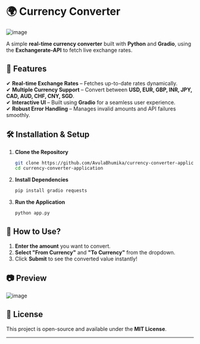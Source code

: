 # **🌍 Currency Converter**                 

![image](https://github.com/user-attachments/assets/9d4c319c-10df-43de-b64f-eaf3d01594c7)


A simple **real-time currency converter** built with **Python** and **Gradio**, using the **Exchangerate-API** to fetch live exchange rates.  

## **🚀 Features**              
✔ **Real-time Exchange Rates** – Fetches up-to-date rates dynamically.  
✔ **Multiple Currency Support** – Convert between **USD, EUR, GBP, INR, JPY, CAD, AUD, CHF, CNY, SGD**.              
✔ **Interactive UI** – Built using **Gradio** for a seamless user experience.  
✔ **Robust Error Handling** – Manages invalid amounts and API failures smoothly.  

## **🛠 Installation & Setup**  

1. **Clone the Repository**  
   ```bash
   git clone https://github.com/AvulaBhumika/currency-converter-application.git
   cd currency-converter-application
   ```

2. **Install Dependencies**  
   ```bash
   pip install gradio requests
   ```

3. **Run the Application**  
   ```bash
   python app.py
   ```

## **📌 How to Use?**  
1. **Enter the amount** you want to convert.  
2. **Select "From Currency"** and **"To Currency"** from the dropdown.  
3. Click **Submit** to see the converted value instantly!  

## **📷 Preview**  

![image](https://github.com/user-attachments/assets/4da3529e-71ea-4cf0-8662-ac2addadc08d)


## **📜 License**  
This project is open-source and available under the **MIT License**.  

---
